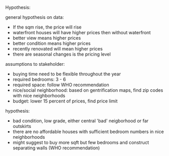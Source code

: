 Hypothesis:

general hypothesis on data:

- If the sqm rise, the price will rise
- waterfront houses will have higher prices then without waterfront
- better view means higher prices
- better condition means higher prices
- recently renovated will mean higher prices
- there are seasonal changes is the pricing level


assumptions to stakeholder: 

- buying time need to be flexible throughout the year
- required bedrooms: 3 - 6 
- required space: follow WHO recommendation
- nice/social neighborhood: based on gentrification maps, find zip codes with nice neighborhoods
- budget: lower 15 percent of prices, find price limit


hypothesis:

- bad condition, low grade, either central 'bad' neigborhood or far outskirts
- there are no affordable houses with sufficient bedroom numbers in nice neighborhoods
- might suggest to buy more sqft but few bedrooms and construct separating walls (WHO recommendation)




